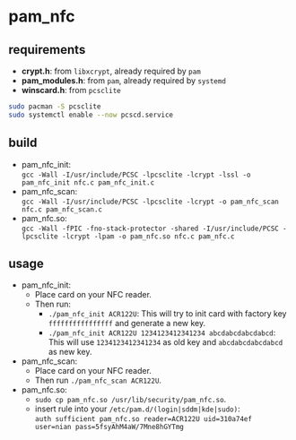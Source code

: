 # pam_nfc

## requirements
* __crypt.h__: from `libxcrypt`, already required by `pam`
* __pam_modules.h__: from `pam`, already required by `systemd`
* __winscard.h__: from `pcsclite`
```sh
sudo pacman -S pcsclite
sudo systemctl enable --now pcscd.service
```

## build
* pam_nfc_init:  
  `gcc -Wall -I/usr/include/PCSC -lpcsclite -lcrypt -lssl -o pam_nfc_init nfc.c pam_nfc_init.c`
* pam_nfc_scan:  
  `gcc -Wall -I/usr/include/PCSC -lpcsclite -lcrypt -o pam_nfc_scan nfc.c pam_nfc_scan.c`
* pam_nfc.so:  
  `gcc -Wall -fPIC -fno-stack-protector -shared -I/usr/include/PCSC -lpcsclite -lcrypt -lpam -o pam_nfc.so nfc.c pam_nfc.c`

## usage
* pam_nfc_init:
  * Place card on your NFC reader.
  * Then run:
    * `./pam_nfc_init ACR122U`: This will try to init card with factory key `ffffffffffffffff` and generate a new key.
    * `./pam_nfc_init ACR122U 1234123412341234 abcdabcdabcdabcd`: This will use `1234123412341234` as old key and `abcdabcdabcdabcd` as new key.
* pam_nfc_scan:
  * Place card on your NFC reader.
  * Then run `./pam_nfc_scan ACR122U`.
* pam_nfc.so:
  * `sudo cp pam_nfc.so /usr/lib/security/pam_nfc.so`.
  * insert rule into your `/etc/pam.d/(login|sddm|kde|sudo)`:  
    `auth sufficient pam_nfc.so reader=ACR122U uid=310a74ef user=nian pass=5fsyAhM4aW/7Mne8hGYTmg`
